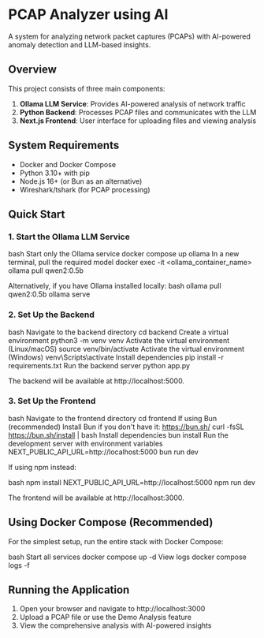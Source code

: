# PCAP Analyzer using AI

A system for analyzing network packet captures (PCAPs) with AI-powered anomaly detection and LLM-based insights.

## Overview

This project consists of three main components:

1. **Ollama LLM Service**: Provides AI-powered analysis of network traffic
2. **Python Backend**: Processes PCAP files and communicates with the LLM
3. **Next.js Frontend**: User interface for uploading files and viewing analysis

## System Requirements

- Docker and Docker Compose
- Python 3.10+ with pip
- Node.js 16+ (or Bun as an alternative)
- Wireshark/tshark (for PCAP processing)

## Quick Start

### 1. Start the Ollama LLM Service
bash
Start only the Ollama service
docker compose up ollama
In a new terminal, pull the required model
docker exec -it <ollama_container_name> ollama pull qwen2:0.5b

Alternatively, if you have Ollama installed locally:
bash
ollama pull qwen2:0.5b
ollama serve

### 2. Set Up the Backend

bash
Navigate to the backend directory
cd backend
Create a virtual environment
python3 -m venv venv
Activate the virtual environment (Linux/macOS)
source venv/bin/activate
Activate the virtual environment (Windows)
venv\Scripts\activate
Install dependencies
pip install -r requirements.txt
Run the backend server
python app.py

The backend will be available at http://localhost:5000.

### 3. Set Up the Frontend

bash
Navigate to the frontend directory
cd frontend
If using Bun (recommended)
Install Bun if you don't have it: https://bun.sh/
curl -fsSL https://bun.sh/install | bash
Install dependencies
bun install
Run the development server with environment variables
NEXT_PUBLIC_API_URL=http://localhost:5000 bun run dev

If using npm instead:

bash
npm install
NEXT_PUBLIC_API_URL=http://localhost:5000 npm run dev


The frontend will be available at http://localhost:3000.

## Using Docker Compose (Recommended)

For the simplest setup, run the entire stack with Docker Compose:

bash
Start all services
docker compose up -d
View logs
docker compose logs -f

## Running the Application

1. Open your browser and navigate to http://localhost:3000
2. Upload a PCAP file or use the Demo Analysis feature
3. View the comprehensive analysis with AI-powered insights
